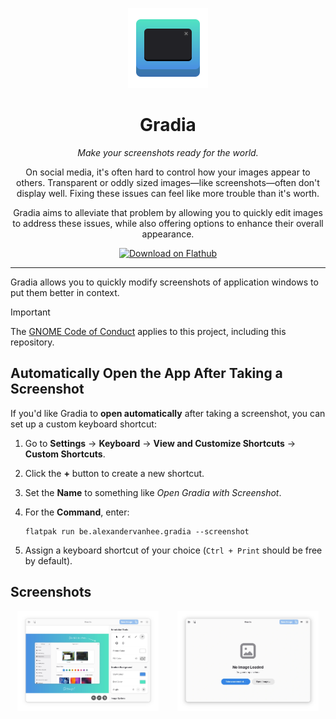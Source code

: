 <p align="center">
  <img src="data/icons/hicolor/scalable/apps/be.alexandervanhee.gradia.svg" alt="Gradia Logo" height="128">
</p>

<h1 align="center">Gradia</h1>
<p align="center"><em>Make your screenshots ready for the world.</em></p>

<p align="center">
  On social media, it's often hard to control how your images appear to others.
  Transparent or oddly sized images—like screenshots—often don't display well.
  Fixing these issues can feel like more trouble than it's worth.
</p>

<p align="center">
  Gradia aims to alleviate that problem by allowing you to quickly edit images to address these issues,
  while also offering options to enhance their overall appearance.
</p>

<p align="center">
  <a href="https://flathub.org/apps/be.alexandervanhee.gradia">
    <img width="190" alt="Download on Flathub" src="https://flathub.org/api/badge?locale=en" />
  </a>
</p>


---

Gradia allows you to quickly modify screenshots of application windows to put them better in context.

> [!IMPORTANT]
> The [GNOME Code of Conduct](https://conduct.gnome.org) applies to this project, including this repository.
## Automatically Open the App After Taking a Screenshot

If you'd like Gradia to **open automatically** after taking a screenshot, you can set up a custom keyboard shortcut:

1. Go to **Settings** → **Keyboard** → **View and Customize Shortcuts** → **Custom Shortcuts**.
2. Click the **+** button to create a new shortcut.
3. Set the **Name** to something like *Open Gradia with Screenshot*.
4. For the **Command**, enter:

   ```
   flatpak run be.alexandervanhee.gradia --screenshot
   ```
5. Assign a keyboard shortcut of your choice (`Ctrl + Print` should be free by default).

## Screenshots

<p align="center">
  <img src="screenshots/showcase.webp" alt="Showcase screenshot" style="width:45%; margin-right: 5%;">
  <img src="screenshots/home.webp" alt="Home screenshot" style="width:45%;">
</p>
